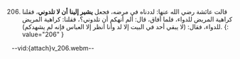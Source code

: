 206. قالت عائشة رضي الله عنها: لددناه في مرضه، فجعل **يشير إلينا** **أن لا تلدوني**، فقلنا كراهية المريض للدواء، فلما أفاق، قال: ألم أنهكم أن تلدوني؟، فقلنا: كراهية المريض للدواء، فقال: (لا يبقي أحد في البيت إلا لد وأنا أنظر إلا العباس فإنه لم يشهدكم).
{: value="206" }

--vid:{attach}v_206.webm--
